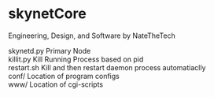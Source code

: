 # skynetCore
Engineering, Design, and Software by NateTheTech

skynetd.py	Primary Node<br>
killit.py	Kill Running Process based on pid<br>
restart.sh	Kill and then restart daemon process automatiaclly<br>
conf/		Location of program configs<br>
www/		Location of cgi-scripts<br>
